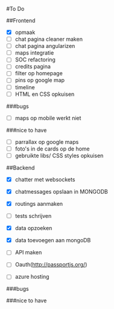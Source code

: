 #To Do

##Frontend
- [x] opmaak
- [ ] chat pagina cleaner maken
- [ ] chat pagina angularizen
- [ ] maps integratie
- [ ] SOC refactoring
- [ ] credits pagina
- [ ] filter op homepage
- [ ] pins op google map
- [ ] timeline
- [ ] HTML en CSS opkuisen

###bugs
- [ ] maps op mobile werkt niet

###nice to have
- [ ] parrallax op google maps
- [ ] foto's in de cards op de home
- [ ] gebruikte libs/ CSS styles opkuisen

##Backend
- [x] chatter met websockets
- [x] chatmessages opslaan in MONGODB
- [x] routings aanmaken
- [ ] tests schrijven
- [x] data opzoeken
- [x] data toevoegen aan mongoDB
- [ ] API maken
- [ ] Oauth(http://passportjs.org/)
- [ ] azure hosting




###bugs

###nice to have



